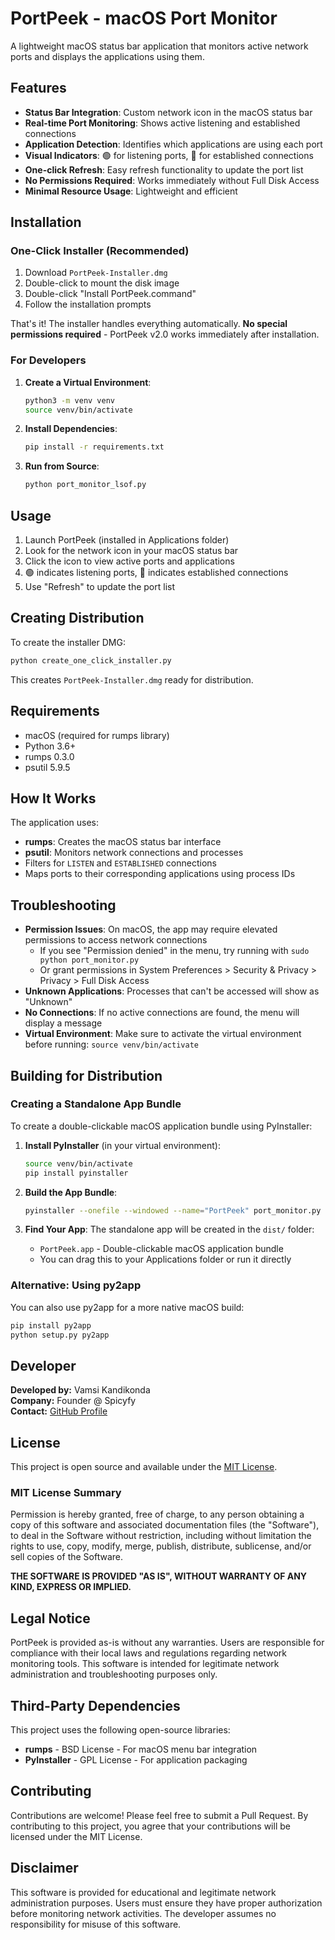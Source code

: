 # PortPeek - macOS Port Monitor

A lightweight macOS status bar application that monitors active network ports and displays the applications using them.

## Features

- **Status Bar Integration**: Custom network icon in the macOS status bar
- **Real-time Port Monitoring**: Shows active listening and established connections
- **Application Detection**: Identifies which applications are using each port
- **Visual Indicators**: 🟢 for listening ports, 🔵 for established connections
- **One-click Refresh**: Easy refresh functionality to update the port list
- **No Permissions Required**: Works immediately without Full Disk Access
- **Minimal Resource Usage**: Lightweight and efficient

## Installation

### One-Click Installer (Recommended)

1. Download `PortPeek-Installer.dmg`
2. Double-click to mount the disk image
3. Double-click "Install PortPeek.command"
4. Follow the installation prompts

That's it! The installer handles everything automatically. **No special permissions required** - PortPeek v2.0 works immediately after installation.

### For Developers

1. **Create a Virtual Environment**:
   ```bash
   python3 -m venv venv
   source venv/bin/activate
   ```

2. **Install Dependencies**:
   ```bash
   pip install -r requirements.txt
   ```

3. **Run from Source**:
   ```bash
   python port_monitor_lsof.py
   ```

## Usage

1. Launch PortPeek (installed in Applications folder)
2. Look for the network icon in your macOS status bar
3. Click the icon to view active ports and applications
4. 🟢 indicates listening ports, 🔵 indicates established connections
5. Use "Refresh" to update the port list

## Creating Distribution

To create the installer DMG:
```bash
python create_one_click_installer.py
```

This creates `PortPeek-Installer.dmg` ready for distribution.

## Requirements

- macOS (required for rumps library)
- Python 3.6+
- rumps 0.3.0
- psutil 5.9.5

## How It Works

The application uses:
- **rumps**: Creates the macOS status bar interface
- **psutil**: Monitors network connections and processes
- Filters for `LISTEN` and `ESTABLISHED` connections
- Maps ports to their corresponding applications using process IDs

## Troubleshooting

- **Permission Issues**: On macOS, the app may require elevated permissions to access network connections
  - If you see "Permission denied" in the menu, try running with `sudo python port_monitor.py`
  - Or grant permissions in System Preferences > Security & Privacy > Privacy > Full Disk Access
- **Unknown Applications**: Processes that can't be accessed will show as "Unknown"
- **No Connections**: If no active connections are found, the menu will display a message
- **Virtual Environment**: Make sure to activate the virtual environment before running: `source venv/bin/activate`

## Building for Distribution

### Creating a Standalone App Bundle

To create a double-clickable macOS application bundle using PyInstaller:

1. **Install PyInstaller** (in your virtual environment):
   ```bash
   source venv/bin/activate
   pip install pyinstaller
   ```

2. **Build the App Bundle**:
   ```bash
   pyinstaller --onefile --windowed --name="PortPeek" port_monitor.py
   ```

3. **Find Your App**: The standalone app will be created in the `dist/` folder:
   - `PortPeek.app` - Double-clickable macOS application bundle
   - You can drag this to your Applications folder or run it directly

### Alternative: Using py2app

You can also use py2app for a more native macOS build:

```bash
pip install py2app
python setup.py py2app
```

## Developer

**Developed by:** Vamsi Kandikonda  
**Company:** Founder @ Spicyfy  
**Contact:** [GitHub Profile](https://github.com/vamsikandikonda)

## License

This project is open source and available under the [MIT License](LICENSE).

### MIT License Summary

Permission is hereby granted, free of charge, to any person obtaining a copy of this software and associated documentation files (the "Software"), to deal in the Software without restriction, including without limitation the rights to use, copy, modify, merge, publish, distribute, sublicense, and/or sell copies of the Software.

**THE SOFTWARE IS PROVIDED "AS IS", WITHOUT WARRANTY OF ANY KIND, EXPRESS OR IMPLIED.**

## Legal Notice

PortPeek is provided as-is without any warranties. Users are responsible for compliance with their local laws and regulations regarding network monitoring tools. This software is intended for legitimate network administration and troubleshooting purposes only.

## Third-Party Dependencies

This project uses the following open-source libraries:
- **rumps** - BSD License - For macOS menu bar integration
- **PyInstaller** - GPL License - For application packaging

## Contributing

Contributions are welcome! Please feel free to submit a Pull Request. By contributing to this project, you agree that your contributions will be licensed under the MIT License.

## Disclaimer

This software is provided for educational and legitimate network administration purposes. Users must ensure they have proper authorization before monitoring network activities. The developer assumes no responsibility for misuse of this software.
